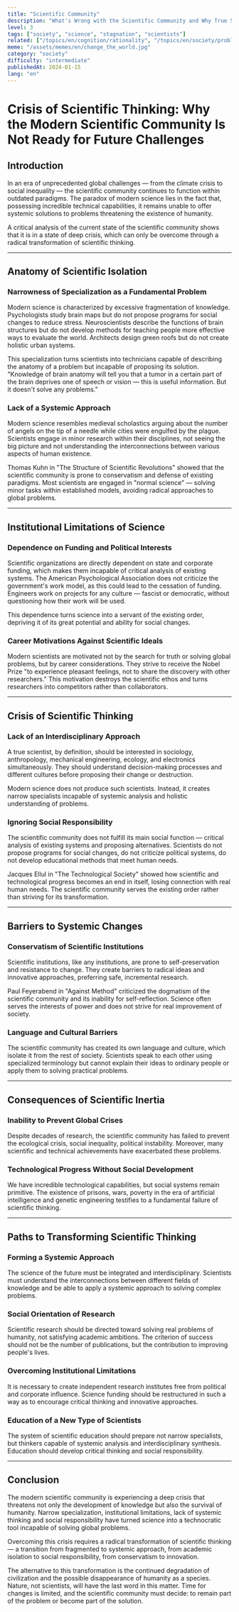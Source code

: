 ```yaml
---
title: "Scientific Community"
description: "What's Wrong with the Scientific Community and Why True Scientists Don't Exist Yet?"
level: 3
tags: ["society", "science", "stagnation", "scientists"]
related: ["/topics/en/cognition/rationality", "/topics/en/society/problem-list", "/topics/en/society/research-reproducibility", "/topics/en/society/science-resistance", "/topics/en/society/you-are-all-my-business", "/topics/en/cognition/science"]
meme: "/assets/memes/en/change_the_world.jpg"
category: "society"
difficulty: "intermediate"
publishedAt: 2024-01-15
lang: "en"
---
```


# Crisis of Scientific Thinking: Why the Modern Scientific Community Is Not Ready for Future Challenges


## Introduction

In an era of unprecedented global challenges — from the climate crisis to social inequality — the scientific community continues to function within outdated paradigms. The paradox of modern science lies in the fact that, possessing incredible technical capabilities, it remains unable to offer systemic solutions to problems threatening the existence of humanity.

A critical analysis of the current state of the scientific community shows that it is in a state of deep crisis, which can only be overcome through a radical transformation of scientific thinking.

---

## Anatomy of Scientific Isolation

### Narrowness of Specialization as a Fundamental Problem

Modern science is characterized by excessive fragmentation of knowledge. Psychologists study brain maps but do not propose programs for social changes to reduce stress. Neuroscientists describe the functions of brain structures but do not develop methods for teaching people more effective ways to evaluate the world. Architects design green roofs but do not create holistic urban systems.

This specialization turns scientists into technicians capable of describing the anatomy of a problem but incapable of proposing its solution.
"Knowledge of brain anatomy will tell you that a tumor in a certain part of the brain deprives one of speech or vision — this is useful information. But it doesn't solve any problems."

### Lack of a Systemic Approach

Modern science resembles medieval scholastics arguing about the number of angels on the tip of a needle while cities were engulfed by the plague. Scientists engage in minor research within their disciplines, not seeing the big picture and not understanding the interconnections between various aspects of human existence.

Thomas Kuhn in "The Structure of Scientific Revolutions" showed that the scientific community is prone to conservatism and defense of existing paradigms. Most scientists are engaged in "normal science" — solving minor tasks within established models, avoiding radical approaches to global problems.

---

## Institutional Limitations of Science

### Dependence on Funding and Political Interests

Scientific organizations are directly dependent on state and corporate funding, which makes them incapable of critical analysis of existing systems. The American Psychological Association does not criticize the government's work model, as this could lead to the cessation of funding. Engineers work on projects for any culture — fascist or democratic, without questioning how their work will be used.

This dependence turns science into a servant of the existing order, depriving it of its great potential and ability for social changes.

### Career Motivations Against Scientific Ideals

Modern scientists are motivated not by the search for truth or solving global problems, but by career considerations. They strive to receive the Nobel Prize "to experience pleasant feelings, not to share the discovery with other researchers." This motivation destroys the scientific ethos and turns researchers into competitors rather than collaborators.

---

## Crisis of Scientific Thinking

### Lack of an Interdisciplinary Approach

A true scientist, by definition, should be interested in sociology, anthropology, mechanical engineering, ecology, and electronics simultaneously. They should understand decision-making processes and different cultures before proposing their change or destruction.

Modern science does not produce such scientists. Instead, it creates narrow specialists incapable of systemic analysis and holistic understanding of problems.

### Ignoring Social Responsibility

The scientific community does not fulfill its main social function — critical analysis of existing systems and proposing alternatives. Scientists do not propose programs for social changes, do not criticize political systems, do not develop educational methods that meet human needs.

Jacques Ellul in "The Technological Society" showed how scientific and technological progress becomes an end in itself, losing connection with real human needs. The scientific community serves the existing order rather than striving for its transformation.

---

## Barriers to Systemic Changes

### Conservatism of Scientific Institutions

Scientific institutions, like any institutions, are prone to self-preservation and resistance to change. They create barriers to radical ideas and innovative approaches, preferring safe, incremental research.

Paul Feyerabend in "Against Method" criticized the dogmatism of the scientific community and its inability for self-reflection. Science often serves the interests of power and does not strive for real improvement of society.

### Language and Cultural Barriers

The scientific community has created its own language and culture, which isolate it from the rest of society. Scientists speak to each other using specialized terminology but cannot explain their ideas to ordinary people or apply them to solving practical problems.

---

## Consequences of Scientific Inertia

### Inability to Prevent Global Crises

Despite decades of research, the scientific community has failed to prevent the ecological crisis, social inequality, political instability. Moreover, many scientific and technical achievements have exacerbated these problems.

### Technological Progress Without Social Development

We have incredible technological capabilities, but social systems remain primitive. The existence of prisons, wars, poverty in the era of artificial intelligence and genetic engineering testifies to a fundamental failure of scientific thinking.

---

## Paths to Transforming Scientific Thinking

### Forming a Systemic Approach

The science of the future must be integrated and interdisciplinary. Scientists must understand the interconnections between different fields of knowledge and be able to apply a systemic approach to solving complex problems.

### Social Orientation of Research

Scientific research should be directed toward solving real problems of humanity, not satisfying academic ambitions. The criterion of success should not be the number of publications, but the contribution to improving people's lives.

### Overcoming Institutional Limitations

It is necessary to create independent research institutes free from political and corporate influence. Science funding should be restructured in such a way as to encourage critical thinking and innovative approaches.

### Education of a New Type of Scientists

The system of scientific education should prepare not narrow specialists, but thinkers capable of systemic analysis and interdisciplinary synthesis. Education should develop critical thinking and social responsibility.

---

## Conclusion

The modern scientific community is experiencing a deep crisis that threatens not only the development of knowledge but also the survival of humanity. Narrow specialization, institutional limitations, lack of systemic thinking and social responsibility have turned science into a technocratic tool incapable of solving global problems.

Overcoming this crisis requires a radical transformation of scientific thinking — a transition from fragmented to systemic approach, from academic isolation to social responsibility, from conservatism to innovation.

The alternative to this transformation is the continued degradation of civilization and the possible disappearance of humanity as a species. Nature, not scientists, will have the last word in this matter. Time for changes is limited, and the scientific community must decide: to remain part of the problem or become part of the solution.